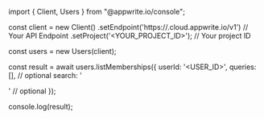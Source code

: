 import { Client, Users } from "@appwrite.io/console";

const client = new Client()
    .setEndpoint('https://<REGION>.cloud.appwrite.io/v1') // Your API Endpoint
    .setProject('<YOUR_PROJECT_ID>'); // Your project ID

const users = new Users(client);

const result = await users.listMemberships({
    userId: '<USER_ID>',
    queries: [], // optional
    search: '<SEARCH>' // optional
});

console.log(result);
